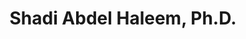 ---
layout: page
title: Shadi Abdel Haleem, Ph.D.
description: Assistant Professor - Washington State University
redirect: https://www.linkedin.com/in/shadi-abdel-haleem-7a314b16/
img: /assets/img/sma282.jpeg
importance: 2
category: alumni
---